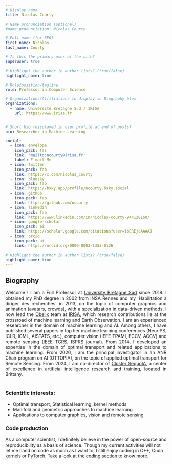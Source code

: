 ```yaml
---
# Display name
title: Nicolas Courty

# Name pronunciation (optional)
#name_pronunciation: Nicolas Courty

# Full name (for SEO)
first_name: Nicolas
last_name: Courty

# Is this the primary user of the site?
superuser: true

# Highlight the author in author lists? (true/false)
highlight_name: true

# Role/position/tagline
role: Professor in Computer Science

# Organizations/Affiliations to display in Biography blox
organizations:
  - name: Université Bretagne Sud / IRISA
    url: https://www.irisa.fr


# Short bio (displayed in user profile at end of posts)
bio: Researcher in Machine Learning

social:
  - icon: envelope
    icon_pack: fas
    link: 'mailto:ncourty@irisa.fr'
    label: E-mail Me
  - icon: twitter
    icon_pack: fab
    link: https://x.com/nicolas_courty
  - icon: bluesky
    icon_pack: fab
    link: https://bsky.app/profile/ncourty.bsky.social
  - icon: github
    icon_pack: fab
    link: https://github.com/ncourty
  - icon: linkedin
    icon_pack: fab
    link: https://www.linkedin.com/in/nicolas-courty-944128160/
  - icon: google-scholar
    icon_pack: ai
    link: https://scholar.google.com/citations?user=ibEREjcAAAAJ
  - icon: orcid
    icon_pack: ai
    link: https://orcid.org/0000-0003-1353-0126

# Highlight the author in author lists? (true/false)
highlight_name: true
---
```


## Biography

<div style="text-align: justify">
Welcome ! I am a Full Professor at <a href="http://www.univ-ubs.fr"> University Bretagne Sud</a> since 2018. I obtained my PhD degree in 2002 from INSA Rennes and my 'Habilitation à diriger des recherches' in 2013, on the topic of computer graphics and animation (avatars, crowds), with a specialization in data-driven methods. I now lead the <a href="https://www-obelix.irisa.fr">Obelix</a> team at <a href="https://www.irisa.fr/">IRISA</a>, which research contributions lie at the crossroad of machine learning and Earth Observation. I am an experienced researcher in the domain of machine learning and AI. Among others, I have published several papers in top tier machine learning conferences (NeurIPS, ICLR, ICML, AISTATS, etc.), computer vision (IEEE TPAMI, ECCV, ACCV) and remote sensing (IEEE TGRS, ISPRS journal). From 2014, I developed an expertise in the domain of optimal transport and related applications to machine learning. From 2020, I am the principal investigator in an ANR Chair program on AI (OTTOPIA), on the topic of applied optimal transport for Remote Sensing. From 2024, I am co-director of <a href="https://cluster-sequoia.univ-rennes.fr">Cluster SequoIA</a>, a center of excellence in artificial intelligence research and training, located in Brittany.
</div>
</br>

### Scientific interests:
  - Optimal transport, Statistical learning, kernel methods
  - Manifold and geometric approaches to machine learning
  - Applications to computer graphics, vision and remote sensing

### Code production
As a computer scientist, I definitely believe in the power of open-source and reproducibility as a basis of science. Though my current activities will not let me hand on code as much as I want to, I still enjoy coding in C++, Cuda kernels or PyTorch. Take a look at the [coding section](code/) to know more.